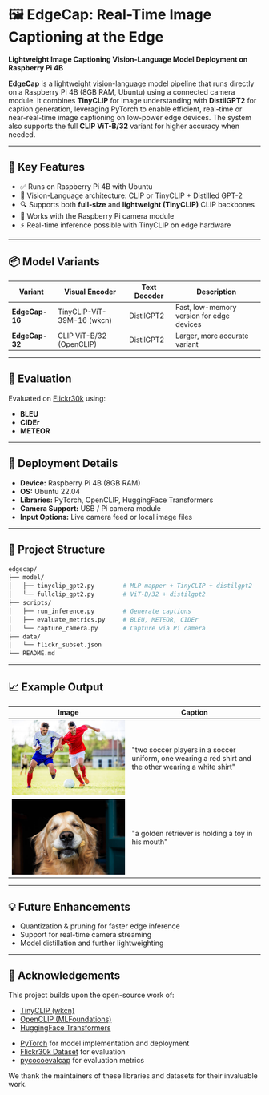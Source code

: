 # 🖼️ EdgeCap: Real-Time Image Captioning at the Edge

**Lightweight Image Captioning Vision-Language Model Deployment on Raspberry Pi 4B**

**EdgeCap** is a lightweight vision-language model pipeline that runs directly on a Raspberry Pi 4B (8GB RAM, Ubuntu) using a connected camera module. It combines **TinyCLIP** for image understanding with **DistilGPT2** for caption generation, leveraging PyTorch to enable efficient, real-time or near-real-time image captioning on low-power edge devices. The system also supports the full **CLIP ViT-B/32** variant for higher accuracy when needed.

---

## 🚀 Key Features

- ✅ Runs on Raspberry Pi 4B with Ubuntu
- 🧠 Vision-Language architecture: CLIP or TinyCLIP + Distilled GPT-2
- 🔍 Supports both **full-size** and **lightweight (TinyCLIP)** CLIP backbones
- 📸 Works with the Raspberry Pi camera module
- ⚡ Real-time inference possible with TinyCLIP on edge hardware

---

## 📦 Model Variants

| Variant      | Visual Encoder         | Text Decoder   | Description                              |
|--------------|------------------------|----------------|------------------------------------------|
| **EdgeCap-16** | TinyCLIP-ViT-39M-16 (wkcn)    | DistilGPT2     | Fast, low-memory version for edge devices |
| **EdgeCap-32** | CLIP ViT-B/32 (OpenCLIP) | DistilGPT2     | Larger, more accurate variant             |

---

## 🧪 Evaluation

Evaluated on [Flickr30k](https://huggingface.co/datasets/nlphuji/flickr30k) using:

* **BLEU**
* **CIDEr**
* **METEOR**

---

## 🤖 Deployment Details

- **Device:** Raspberry Pi 4B (8GB RAM)
- **OS:** Ubuntu 22.04
- **Libraries:** PyTorch, OpenCLIP, HuggingFace Transformers
- **Camera Support:** USB / Pi camera module
- **Input Options:** Live camera feed or local image files

---

## 📂 Project Structure

```bash
edgecap/
├── model/
│   ├── tinyclip_gpt2.py        # MLP mapper + TinyCLIP + distilgpt2
│   └── fullclip_gpt2.py        # ViT-B/32 + distilgpt2
├── scripts/
│   ├── run_inference.py        # Generate captions
│   ├── evaluate_metrics.py     # BLEU, METEOR, CIDEr
│   └── capture_camera.py       # Capture via Pi camera
├── data/
│   └── flickr_subset.json
└── README.md
```

---

## 📈 Example Output

| Image                   | Caption                              |
| ----------------------- | ------------------------------------ |
| ![soccer](test_images/soccer.jpg) | "two soccer players in a soccer uniform, one wearing a red shirt and the other wearing a white shirt"          |
| ![dog](test_images/dog.jpg)    | "a golden retriever is holding a toy in his mouth" |

---

## 💡 Future Enhancements

* Quantization & pruning for faster edge inference
* Support for real-time camera streaming
* Model distillation and further lightweighting

---

## 🙏 Acknowledgements

This project builds upon the open-source work of:

- [TinyCLIP (wkcn)](https://github.com/wkcn/TinyCLIP)
- [OpenCLIP (MLFoundations)](https://github.com/mlfoundations/open_clip)
- [HuggingFace Transformers](https://github.com/huggingface/transformers)
* [PyTorch](https://pytorch.org/) for model implementation and deployment
* [Flickr30k Dataset](https://huggingface.co/datasets/nlphuji/flickr30k) for evaluation
* [pycocoevalcap](https://github.com/tylin/coco-caption) for evaluation metrics

We thank the maintainers of these libraries and datasets for their invaluable work.
